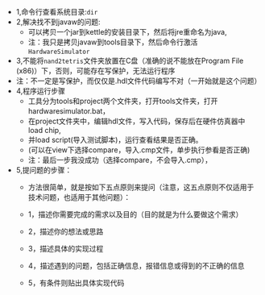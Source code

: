 * 1,命令行查看系统目录:```dir```
* 2,解决找不到javaw的问题:
  * 可以拷贝一个jar到kettle的安装目录下，然后将jre重命名为java,
  * 注：我只是拷贝javaw到tools目录下，然后命令行激活```HardwareSimulator```
* 3,不能将```nand2tetris```文件夹放置在C盘（准确的说不能放在Program File (x86)）下，否则，可能存在写保护，无法运行程序
* 注：不一定是写保护，而仅仅是.hdl文件代码编写不对（一开始就是这个问题）
* 4,程序运行步骤
  * 工具分为tools和project两个文件夹，打开tools文件夹，打开hardwaresimulator.bat，
  * 在project文件夹中，编辑hdl文件，写入代码，保存后在硬件仿真器中load chip,
  * 并load script(导入测试脚本)，运行查看结果是否正确。
  * (可以在view下选择compare，导入.cmp文件，单步执行参看是否正确)
  * 注：最后一步我没成功（选择compare，不会导入.cmp），
* 5,提问题的步骤：
  * 方法很简单，就是按如下五点原则来提问（注意，这五点原则不仅适用于技术问题，也适用于其他问题）：

  * 1，描述你需要完成的需求以及目的（目的就是为什么要做这个需求）
  * 2，描述你的想法或思路
  * 3，描述具体的实现过程
  * 4，描述遇到的问题，包括正确信息，报错信息或得到的不正确的信息
  * 5，有条件则贴出具体实现代码
